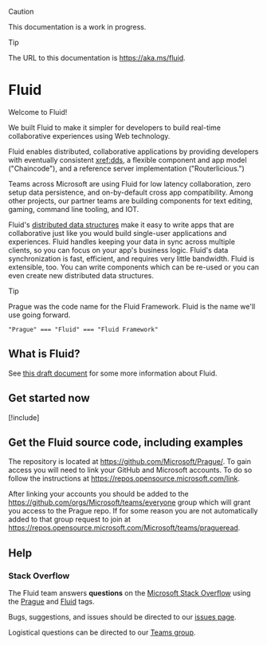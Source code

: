 > [!CAUTION]
> This documentation is a work in progress.


> [!TIP]
> The URL to this documentation is <https://aka.ms/fluid>.


# Fluid

Welcome to Fluid!

We built Fluid to make it simpler for developers to build real-time collaborative experiences using Web technology.

Fluid enables distributed, collaborative applications by providing developers with eventually consistent <xref:dds>, a
flexible component and app model ("Chaincode"), and a reference server implementation ("Routerlicious.")

Teams across Microsoft are using Fluid for low latency collaboration, zero setup data persistence, and on-by-default
cross app compatibility. Among other projects, our partner teams are building components for text editing, gaming,
command line tooling, and IOT.

Fluid's [distributed data structures](xref:dds) make it easy to write apps that are collaborative just like you would build
single-user applications and experiences. Fluid handles keeping your data in sync across multiple clients, so you can
focus on your app's business logic. Fluid's data synchronization is fast, efficient, and requires very little
bandwidth. Fluid is extensible, too. You can write components which can be re-used or you can even create new
distributed data structures.


> [!TIP]
> Prague was the code name for the Fluid Framework. Fluid is the name we'll use going forward.
>
> `"Prague" === "Fluid" === "Fluid Framework"`


## What is Fluid?

See [this draft document](xref:what-is-fluid) for some more information about Fluid.


## Get started now

[!include[<yo yo yo>](./get-started/_yo-fluid-content.md)]


<a name="fluid-source" />

## Get the Fluid source code, including examples

The repository is located at <https://github.com/Microsoft/Prague/>. To gain access you will need to link your GitHub
and Microsoft accounts. To do so follow the instructions at <https://repos.opensource.microsoft.com/link>.

After linking your accounts you should be added to the <https://github.com/orgs/Microsoft/teams/everyone> group which
will grant you access to the Prague repo. If for some reason you are not automatically added to that group request to
join at <https://repos.opensource.microsoft.com/Microsoft/teams/pragueread>.


## Help

### Stack Overflow

The Fluid team answers **questions** on the [Microsoft Stack Overflow](https://stackoverflow.microsoft.com/) using
the [Prague](https://stackoverflow.microsoft.com/questions/tagged/prague) and
[Fluid](https://stackoverflow.microsoft.com/questions/tagged/fluid) tags.

Bugs, suggestions, and issues should be directed to our [issues page](https://github.com/Microsoft/Prague/issues).

Logistical questions can be directed to our [Teams group](https://teams.microsoft.com/l/team/19%3a10ccb94cae324ec2aabcd6b6322b1a25%40thread.skype/conversations?groupId=9ce27575-2f82-4689-abdb-bcff07e8063b&tenantId=72f988bf-86f1-41af-91ab-2d7cd011db47).
